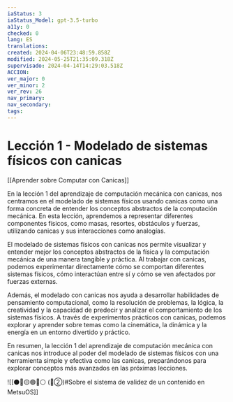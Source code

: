 ```yaml
---
iaStatus: 3
iaStatus_Model: gpt-3.5-turbo
a11y: 0
checked: 0
lang: ES
translations: 
created: 2024-04-06T23:48:59.858Z
modified: 2024-05-25T21:35:09.318Z
supervisado: 2024-04-14T14:29:03.518Z
ACCION: 
ver_major: 0
ver_minor: 2
ver_rev: 26
nav_primary: 
nav_secondary: 
tags:
---
```

# Lección 1 - Modelado de sistemas físicos con canicas

[[Aprender sobre Computar con Canicas]]

En la lección 1 del aprendizaje de computación mecánica con canicas, nos centramos en el modelado de sistemas físicos usando canicas como una forma concreta de entender los conceptos abstractos de la computación mecánica. En esta lección, aprendemos a representar diferentes componentes físicos, como masas, resortes, obstáculos y fuerzas, utilizando canicas y sus interacciones como analogías.

El modelado de sistemas físicos con canicas nos permite visualizar y entender mejor los conceptos abstractos de la física y la computación mecánica de una manera tangible y práctica. Al trabajar con canicas, podemos experimentar directamente cómo se comportan diferentes sistemas físicos, cómo interactúan entre sí y cómo se ven afectados por fuerzas externas.

Además, el modelado con canicas nos ayuda a desarrollar habilidades de pensamiento computacional, como la resolución de problemas, la lógica, la creatividad y la capacidad de predecir y analizar el comportamiento de los sistemas físicos. A través de experimentos prácticos con canicas, podemos explorar y aprender sobre temas como la cinemática, la dinámica y la energía en un entorno divertido y práctico.

En resumen, la lección 1 del aprendizaje de computación mecánica con canicas nos introduce al poder del modelado de sistemas físicos con una herramienta simple y efectiva como las canicas, preparándonos para explorar conceptos más avanzados en las próximas lecciones.

![[⚫🔴🟡🟢🔵⚪ (🔴②)#Sobre el sistema de validez de un contenido en MetsuOS]]

